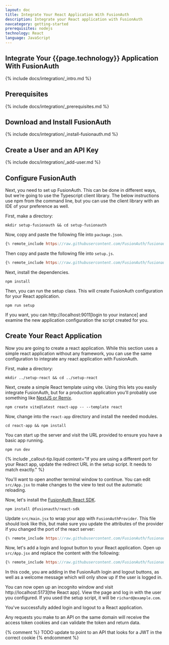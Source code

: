 ```yaml
---
layout: doc
title: Integrate Your React Application With FusionAuth
description: Integrate your React application with FusionAuth
navcategory: getting-started
prerequisites: nodejs
technology: React
language: JavaScript
---
```


## Integrate Your {{page.technology}} Application With FusionAuth

{% include docs/integration/_intro.md %}

## Prerequisites

{% include docs/integration/_prerequisites.md %}

## Download and Install FusionAuth

{% include docs/integration/_install-fusionauth.md %}

## Create a User and an API Key

{% include docs/integration/_add-user.md %}

## Configure FusionAuth

Next, you need to set up FusionAuth. This can be done in different ways, but we’re going to use the Typescript client library. The below instructions use npm from the command line, but you can use the client library with an IDE of your preference as well.

First, make a directory:

```shell
mkdir setup-fusionauth && cd setup-fusionauth
```


Now, copy and paste the following file into `package.json`.

```javascript
{% remote_include https://raw.githubusercontent.com/FusionAuth/fusionauth-example-client-libraries/main/typescript/package.json %}
```

Then copy and paste the following file into `setup.js`.

```javascript
{% remote_include https://raw.githubusercontent.com/FusionAuth/fusionauth-example-client-libraries/main/typescript/setup.js %}
```

Next, install the dependencies.

```shell
npm install
```

Then, you can run the setup class. This will create FusionAuth configuration for your React application.

```shell
npm run setup
```

If you want, you can http://localhost:9011[login to your instance] and
examine the new application configuration the script created for you.

## Create Your React Application

Now you are going to create a react application. While this section uses a simple react application without any framework, you can use the same configuration to integrate any react application with FusionAuth.

First, make a directory:

```shell
mkdir ../setup-react && cd ../setup-react
```

Next, create a simple React template using vite. Using this lets you easily integrate FusionAuth, but for a production application you'll probably use something like [NextJS or Remix](/docs/quickstarts/#single-page-app).

```shell
npm create vite@latest react-app -- --template react
```

Now, change into the `react-app` directory and install the needed modules.

```shell
cd react-app && npm install
```

You can start up the server and visit the URL provided to ensure you have a basic app running.

```shell
npm run dev
```

{% include _callout-tip.liquid content="If you are using a different port for your React app, update the redirect URL in the setup script. It needs to match exactly." %}

You'll want to open another terminal window to continue. You can edit `src/App.jsx` to make changes to the view to test out the automatic reloading.

Now, let's install the [FusionAuth React SDK](https://www.npmjs.com/package/@fusionauth/react-sdk).

```shell
npm install @fusionauth/react-sdk
```

Update `src/main.jsx` to wrap your app with `FusionAuthProvider`. This file should look like this, but make sure you update the attributes of the provider if you changed the port of the react server:

```jsx
{% remote_include https://raw.githubusercontent.com/FusionAuth/fusionauth-example-react-guide/main/src/main.jsx %}
```

Now, let's add a login and logout button to your React application. Open up `src/App.jsx` and replace the content with the following:

```jsx
{% remote_include https://raw.githubusercontent.com/FusionAuth/fusionauth-example-react-guide/main/src/App.jsx %}
```

In this code, you are adding in the FusionAuth login and logout buttons, as well as a welcome message which will only show up if the user is logged in.

You can now open up an incognito window and visit http://localhost:5173[the React app]. View the page and log in with the user you configured. If you used the setup script, it will be `richard@example.com`.

You've successfully added login and logout to a React application.

Any requests you make to an API on the same domain will receive the access token cookies and can validate the token and return data.

{% comment %}
TODO update to point to an API that looks for a JWT in the correct cookie
{% endcomment %}
